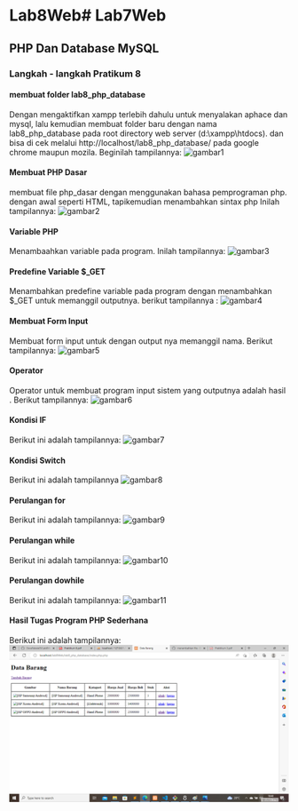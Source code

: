 # Lab8Web# Lab7Web

## PHP Dan Database MySQL

### Langkah - langkah Pratikum 8

#### membuat folder lab8_php_database

Dengan mengaktifkan xampp terlebih dahulu untuk menyalakan aphace dan mysql, lalu kemudian membuat folder baru dengan nama lab8_php_database pada root directory web server (d:\xampp\htdocs). dan bisa di cek melalui http://localhost/lab8_php_database/ pada google chrome maupun mozila. Beginilah tampilannya:
![gambar1](screenshot/s1.png)

#### Membuat PHP Dasar

membuat file php_dasar dengan menggunakan bahasa pemprograman php. dengan awal seperti HTML, tapikemudian menambahkan sintax php <?php echo?> Inilah tampilannya:
![gambar2](screenshot/s2.png)

#### Variable PHP

Menambaahkan variable pada program. Inilah tampilannya:
![gambar3](screenshot/s3.png)

#### Predefine Variable $\_GET

Menambahkan predefine variable pada program dengan menambahkan $\_GET untuk memanggil outputnya. berikut tampilannya :
![gambar4](screenshot/s4.png)

#### Membuat Form Input

Membuat form input untuk dengan output nya memanggil nama. Berikut tampilannya:
![gambar5](screenshot/s5.png)

#### Operator

Operator untuk membuat program input sistem yang outputnya adalah hasil . Berikut tampilannya:
![gambar6](screenshot/s6.png)

#### Kondisi IF

Berikut ini adalah tampilannya:
![gambar7](screenshot/s7.png)

#### Kondisi Switch

Berikut ini adalah tampilannya
![gambar8](screenshot/s8.png)

#### Perulangan for

Berikut ini adalah tampilannya:
![gambar9](screenshot/s9.png)

#### Perulangan while

Berikut ini adalah tampilannya:
![gambar10](screenshot/s10.png)

#### Perulangan dowhile

Berikut ini adalah tampilannya:
![gambar11](screenshot/s11.png)

#### Hasil Tugas Program PHP Sederhana

Berikut ini adalah tampilannya:
![gambarhsl](screenshot/hsl.png)
